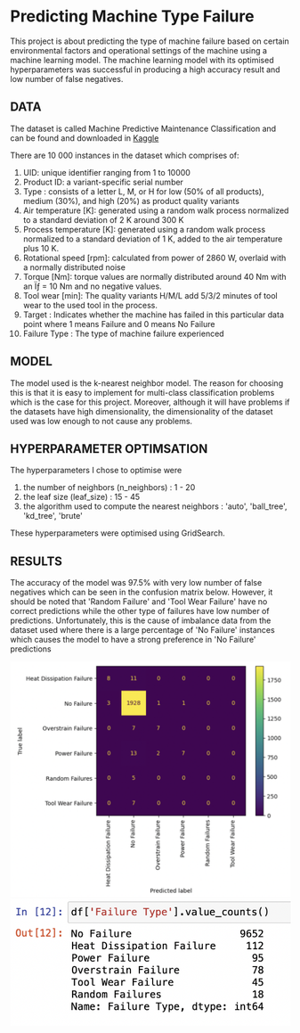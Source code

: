 # Predicting Machine Type Failure

This project is about predicting the type of machine failure based on certain environmental factors and operational settings of the machine using a machine learning model. The machine learning model with its optimised hyperparameters was successful in producing a high accuracy result and low number of false negatives.

## DATA
The dataset is called Machine Predictive Maintenance Classification and can be found and downloaded in [Kaggle](https://www.kaggle.com/datasets/shivamb/machine-predictive-maintenance-classification)

There are 10 000 instances in the dataset which comprises of:

1. UID: unique identifier ranging from 1 to 10000
2. Product ID: a variant-specific serial number
3. Type : consists of a letter L, M, or H for low (50% of all products), medium (30%), and high (20%) as product quality variants
4. Air temperature [K]: generated using a random walk process normalized to a standard deviation of 2 K around 300 K
5. Process temperature [K]: generated using a random walk process normalized to a standard deviation of 1 K, added to the air temperature plus 10 K.
6. Rotational speed [rpm]: calculated from power of 2860 W, overlaid with a normally distributed noise
7. Torque [Nm]: torque values are normally distributed around 40 Nm with an Ïƒ = 10 Nm and no negative values.
8. Tool wear [min]: The quality variants H/M/L add 5/3/2 minutes of tool wear to the used tool in the process.
9. Target : Indicates whether the machine has failed in this particular data point where 1 means Failure and 0 means No Failure
10. Failure Type : The type of machine failure experienced

## MODEL 
The model used is the k-nearest neighbor model. The reason for choosing this is that it is easy to implement for multi-class classification problems which is the case for this project. Moreover, although it will have problems if the datasets have high dimensionality, the dimensionality of the dataset used was low enough to not cause any problems.

## HYPERPARAMETER OPTIMSATION
The hyperparameters I chose to optimise were 

1. the number of neighbors (n_neighbors) : 1 - 20
2. the leaf size (leaf_size) : 15 - 45
3. the algorithm used to compute the nearest neighbors : 'auto', 'ball_tree', 'kd_tree', 'brute'

These hyperparameters were optimised using GridSearch.

## RESULTS
The accuracy of the model was 97.5% with very low number of false negatives which can be seen in the confusion matrix below. However, it should be noted that 'Random Failure' and 'Tool Wear Failure' have no correct predictions while the other type of failures have low number of predictions. Unfortunately, this is the cause of imbalance data from the dataset used where there is a large percentage of 'No Failure' instances which causes the model to have a strong preference in 'No Failure' predictions

![confusion_matrix](conf_matrix2.png) ![failure_types](failure_types.png)
